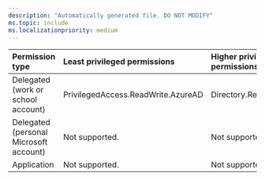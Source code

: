 ```yaml
---
description: "Automatically generated file. DO NOT MODIFY"
ms.topic: include
ms.localizationpriority: medium
---
```


|Permission type|Least privileged permissions|Higher privileged permissions|
|:---|:---|:---|
|Delegated (work or school account)|PrivilegedAccess.ReadWrite.AzureAD|Directory.Read.All|
|Delegated (personal Microsoft account)|Not supported.|Not supported.|
|Application|Not supported.|Not supported.|

